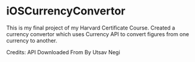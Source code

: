 # iOSCurrencyConvertor
This is my final project of my Harvard Certificate Course. 
Created a currency convertor which uses Currency API to convert figures from one currency to another.

Credits:
API Downloaded From 
By Utsav Negi
